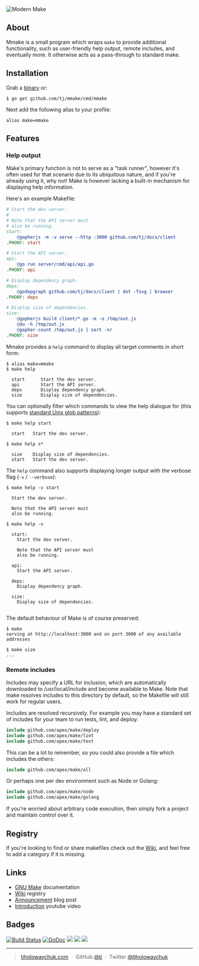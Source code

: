 ![Modern Make](https://dl.dropboxusercontent.com/u/6396913/mmake/gh-title.png)

## About

Mmake is a small program which wraps `make` to provide additional functionality, such as user-friendly help output, remote includes,
and eventually more. It otherwise acts as a pass-through to standard make.

## Installation

Grab a [binary](https://github.com/tj/mmake/releases) or:

```
$ go get github.com/tj/mmake/cmd/mmake
```

Next add the following alias to your profile:

```
alias make=mmake
```

## Features

### Help output

Make's primary function is not to serve as a "task runner", however it's often used for that scenario due to its ubiquitous nature, and if you're already using it, why not! Make is however lacking a built-in mechanism for displaying help information.

Here's an example Makefile:

```Makefile
# Start the dev server.
#
# Note that the API server must
# also be running.
start:
	@gopherjs -m -v serve --http :3000 github.com/tj/docs/client
.PHONY: start

# Start the API server.
api:
	@go run server/cmd/api/api.go
.PHONY: api

# Display dependency graph.
deps:
	@godepgraph github.com/tj/docs/client | dot -Tsvg | browser
.PHONY: deps

# Display size of dependencies.
size:
	@gopherjs build client/*.go -m -o /tmp/out.js
	@du -h /tmp/out.js
	@gopher-count /tmp/out.js | sort -nr
.PHONY: size

```

Mmake provides a `help` command to display all target comments in short form:

```
$ alias make=mmake
$ make help

  start      Start the dev server.
  api        Start the API server.
  deps       Display dependency graph.
  size       Display size of dependencies.

```

You can optionally filter which commands to view the help dialogue for (this supports [standard Unix glob patterns](https://en.wikipedia.org/wiki/Glob_(programming)#Syntax)):

```
$ make help start

  start   Start the dev server.

$ make help s*

  size    Display size of dependencies.
  start   Start the dev server.

```

The `help` command also supports displaying longer output with the verbose flag (`-v` / `--verbose`):

```
$ make help -v start

  Start the dev server.

  Note that the API server must
  also be running.

```

```
$ make help -v

  start:
    Start the dev server.

    Note that the API server must
    also be running.

  api:    
    Start the API server.

  deps:       
    Display dependency graph.

  size:
    Display size of dependencies.
    
```

The default behaviour of Make is of course preserved:

```
$ make
serving at http://localhost:3000 and on port 3000 of any available addresses

$ make size
...
```

### Remote includes

Includes may specify a URL for inclusion, which are automatically downloaded to /usr/local/include and become available to Make. Note that make resolves includes to this directory by default, so the Makefile will still work for regular users.

Includes are resolved recursively. For example you may have a standard set of includes for your team to run tests, lint, and deploy:

```Makefile
include github.com/apex/make/deploy
include github.com/apex/make/lint
include github.com/apex/make/test
```

This can be a lot to remember, so you could also provide a file which includes the others:

```Makefile
include github.com/apex/make/all
```

Or perhaps one per dev environment such as Node or Golang:

```Makefile
include github.com/apex/make/node
include github.com/apex/make/golang
```

If you're worried about arbitrary code execution, then simply fork a project and maintain control over it.

## Registry

If you're looking to find or share makefiles check out the [Wiki](https://github.com/tj/mmake/wiki/Registry), and feel free to add a category if it is missing.

## Links

- [GNU Make](https://www.gnu.org/software/make/manual/make.html) documentation
- [Wiki](https://github.com/tj/mmake/wiki/Registry) registry
- [Announcement](https://medium.com/@tjholowaychuk/modern-make-b55d53cf80d9#.q1u1knrf5) blog post
- [Introduction](https://www.youtube.com/watch?v=NLS_gbg4_wI) youtube video

## Badges

[![Build Status](https://semaphoreci.com/api/v1/tj/mmake/branches/master/badge.svg)](https://semaphoreci.com/tj/mmake)
[![GoDoc](https://godoc.org/github.com/tj/mmake?status.svg)](https://godoc.org/github.com/tj/mmake)
![](https://img.shields.io/badge/license-MIT-blue.svg)
![](https://img.shields.io/badge/status-stable-green.svg)
[![](http://apex.sh/images/badge.svg)](https://apex.sh/ping/)

---

> [tjholowaychuk.com](http://tjholowaychuk.com) &nbsp;&middot;&nbsp;
> GitHub [@tj](https://github.com/tj) &nbsp;&middot;&nbsp;
> Twitter [@tjholowaychuk](https://twitter.com/tjholowaychuk)
